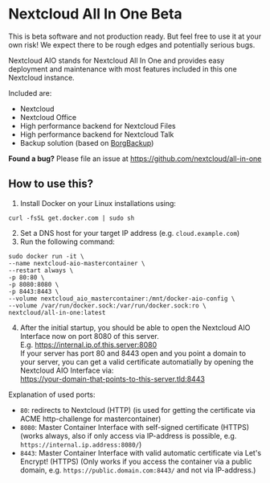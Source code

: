 # Nextcloud All In One Beta
This is beta software and not production ready.
But feel free to use it at your own risk!
We expect there to be rough edges and potentially serious bugs.

Nextcloud AIO stands for Nextcloud All In One and provides easy deployment and maintenance with most features included in this one Nextcloud instance. 

Included are:
- Nextcloud
- Nextcloud Office
- High performance backend for Nextcloud Files
- High performance backend for Nextcloud Talk
- Backup solution (based on [BorgBackup](https://github.com/borgbackup/borg#what-is-borgbackup))

**Found a bug?** Please file an issue at https://github.com/nextcloud/all-in-one

## How to use this?
1. Install Docker on your Linux installations using:
```
curl -fsSL get.docker.com | sudo sh
```
2. Set a DNS host for your target IP address (e.g. `cloud.example.com`)
3. Run the following command:
```
sudo docker run -it \
--name nextcloud-aio-mastercontainer \
--restart always \
-p 80:80 \
-p 8080:8080 \
-p 8443:8443 \
--volume nextcloud_aio_mastercontainer:/mnt/docker-aio-config \
--volume /var/run/docker.sock:/var/run/docker.sock:ro \
nextcloud/all-in-one:latest
```
4. After the initial startup, you should be able to open the Nextcloud AIO Interface now on port 8080 of this server.<br>
E.g. https://internal.ip.of.this.server:8080<br>
If your server has port 80 and 8443 open and you point a domain to your server, you can get a valid certificate automatially by opening the Nextcloud AIO Interface via:<br>
https://your-domain-that-points-to-this-server.tld:8443

Explanation of used ports:

- `80`: redirects to Nextcloud (HTTP) (is used for getting the certificate via ACME http-challenge for mastercontainer)
- `8080`: Master Container Interface with self-signed certificate (HTTPS) (works always, also if only access via IP-address is possible, e.g. `https://internal.ip.address:8080/`)
- `8443`: Master Container Interface with valid automatic certificate via Let's Encrypt! (HTTPS) (Only works if you access the container via a public domain, e.g. `https://public.domain.com:8443/` and not via IP-address.)
